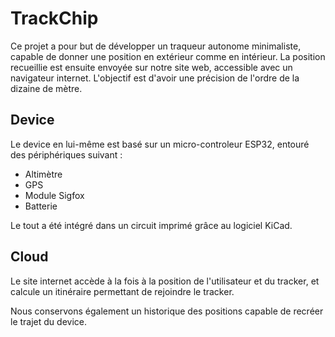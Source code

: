 # TrackChip
Ce projet a pour but de développer un traqueur autonome minimaliste,
capable de donner une position en extérieur comme en intérieur.
La position recueillie est ensuite envoyée sur notre site web,
accessible avec un navigateur internet.
L'objectif est d'avoir une précision de l'ordre de la dizaine de mètre.

## Device
Le device en lui-même est basé sur un micro-controleur ESP32, entouré des périphériques suivant :
* Altimètre
* GPS
* Module Sigfox
* Batterie

Le tout a été intégré dans un circuit imprimé grâce au logiciel KiCad.

## Cloud
Le site internet accède à la fois à la position de l'utilisateur et du tracker,
et calcule un itinéraire permettant de rejoindre le tracker.

Nous conservons également un historique des positions capable de recréer le trajet du device.
